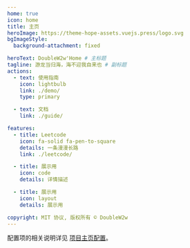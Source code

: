 ```yaml
---
home: true
icon: home
title: 主页
heroImage: https://theme-hope-assets.vuejs.press/logo.svg
bgImageStyle:
  background-attachment: fixed

heroText: DoubleW2w'Home # 主标题
tagline: 游龙当归海，海不迎我自来也 # 副标题
actions:
  - text: 使用指南
    icon: lightbulb
    link: ./demo/
    type: primary

  - text: 文档
    link: ./guide/

features:
  - title: Leetcode
    icon: fa-solid fa-pen-to-square
    details: 一条漫漫长路
    link: ./leetcode/

  - title: 展示用
    icon: code
    details: 详情描述

  - title: 展示用
    icon: layout
    details: 展示用

copyright: MIT 协议, 版权所有 © DoubleW2w
---
```


配置项的相关说明详见 [项目主页配置](https://theme-hope.vuejs.press/zh/guide/layout/home/)。
